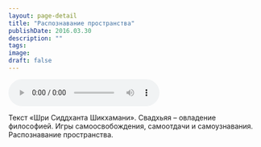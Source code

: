 ```yaml
---
layout: page-detail
title: "Распознавание пространства"
publishDate: 2016.03.30
description: ""
tags:
image:
draft: false
---
```


<audio title="2016.03.30 - Распознавание пространства.mp3" src="/upload/iblock/a5f/a5f059434cd4715897b19c31e83d452f.mp3" controls=""></audio>

 Текст «Шри Сиддханта Шикхамани». Свадхьяя – овладение философией. Игры самоосвобождения, самоотдачи и самоузнавания. Распознавание пространства. 

  
